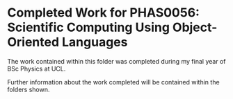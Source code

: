 # Completed Work for PHAS0056: Scientific Computing Using Object-Oriented Languages

The work contained within this folder was completed during my final year of BSc Physics at UCL.

Further information about the work completed will be contained within the folders shown.
